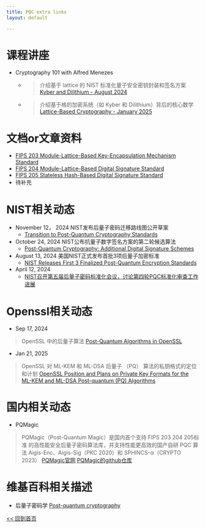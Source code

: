 ```yaml
---
title: PQC extra links
layout: default

---
```

# 课程讲座
- Cryptography 101 with Alfred Menezes
    - > 介绍基于 lattice 的 NIST 标准化量子安全密钥封装和签名方案
    [Kyber and Dilithium - August 2024](https://cryptography101.ca/kyber-dilithium/)
    - > 介绍基于格的加密系统（如 Kyber 和 Dilithium）背后的核心数学
    [Lattice-Based Cryptography - January 2025](https://cryptography101.ca/lattice-based-cryptography/)


# 文档or文章资料
- [FIPS 203
Module-Lattice-Based Key-Encapsulation Mechanism Standard](https://csrc.nist.gov/pubs/fips/203/final)
- [FIPS 204 
Module-Lattice-Based Digital Signature Standard](https://csrc.nist.gov/pubs/fips/204/final)
- [FIPS 205
Stateless Hash-Based Digital Signature Standard](https://csrc.nist.gov/pubs/fips/205/final)
- 待补充

# NIST相关动态
- November 12， 2024 NIST发布后量子密码迁移路线图公开草案
    - [Transition to Post-Quantum Cryptography Standards](https://csrc.nist.gov/pubs/ir/8547/ipd)
- October 24, 2024 NIST公布抗量子数字签名方案的第二轮候选算法
    - [Post-Quantum Cryptography: Additional Digital Signature Schemes](https://csrc.nist.gov/Projects/pqc-dig-sig/round-2-additional-signatures)
 - August 13, 2024 美国NIST正式发布首批3项后量子加密标准
    - [NIST Releases First 3 Finalized Post-Quantum Encryption Standards](https://www.nist.gov/news-events/news/2024/08/nist-releases-first-3-finalized-post-quantum-encryption-standards)
- April 12, 2024 
    - [NIST召开第五届后量子密码标准化会议，讨论第四轮PQC标准化审查工作进展](https://www.secrss.com/articles/65285)


# Openssl相关动态

- Sep 17, 2024
> OpenSSL 中的后量子算法
[Post-Quantum Algorithms in OpenSSL](https://openssl-library.org/post/2024-09-17-post-quantum/)

- Jan 21, 2025
> OpenSSL 对 ML-KEM 和 ML-DSA 后量子 （PQ） 算法的私钥格式的定位和计划
[OpenSSL Position and Plans on Private Key Formats for the ML-KEM and ML-DSA Post-quantum (PQ) Algorithms](https://openssl-library.org/post/2025-01-21-blog-positionandplans/)

# 国内相关动态
- PQMagic
> PQMagic（Post-Quantum Magic）是国内首个支持 FIPS 203 204 205标准 的高性能安全后量子密码算法库，并支持性能更高效的国产自研 PQC 算法 Aigis-Enc、Aigis-Sig（PKC 2020）和 SPHINCS-α（CRYPTO 2023）
[PQMagic官网](https://pqcrypto.dev/)
[PQMagic的github仓库](https://github.com/pqcrypto-cn/PQMagic)

# 维基百科相关描述
- 后量子密码学
[Post-quantum cryptography](https://en.wikipedia.org/wiki/Post-quantum_cryptography)



[<< 回到首页](./index)